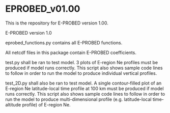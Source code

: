 # EPROBED_v01.00
This is the repository for E-PROBED version 1.00.

E-PROBED version 1.0

eprobed_functions.py contains all E-PROBED functions. 

All netcdf files in this package contain E-PROBED coefficients.

test.py shall be ran to test model. 3 plots of E-region Ne profiles must be produced if model runs correctly. This script also shows sample code lines to follow in order to run the model to produce individual vertical profiles.

test_2D.py shall also be ran to test model. A single contour-filled plot of an E-region Ne latitude-local time profile at 100 km must be produced if model runs correctly. This script also shows sample code lines to follow in order to run the model to produce multi-dimensional profile (e.g. latitude-local time-altitude profile) of E-region Ne.
